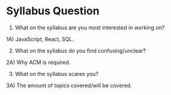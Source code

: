 Syllabus Question
=================

1. What on the syllabus are you most interested in working on?

1A) JavaScript, React, SQL.

2. What on the syllabus do you find confusing/unclear? 

2A) Why ACM is required.

3. What on the syllabus scares you?

3A) The amount of topics covered/will be covered.
